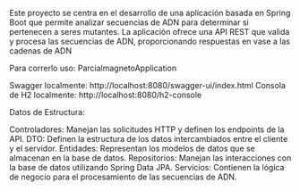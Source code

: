 Este proyecto se centra en el desarrollo de una aplicación basada en Spring Boot que permite analizar secuencias de ADN para determinar si pertenecen a seres mutantes.
La aplicación ofrece una API REST que valida y procesa las secuencias de ADN, proporcionando respuestas en vase a las cadenas de ADN

Para correrlo uso: ParcialmagnetoApplication

 Swagger localmente:
 http://localhost:8080/swagger-ui/index.html
 Consola de H2 localmente:
 http://localhost:8080/h2-console

Datos de Estructura:

Controladores: Manejan las solicitudes HTTP y definen los endpoints de la API.
DTO: Definen la estructura de los datos intercambiados entre el cliente y el servidor.
Entidades: Representan los modelos de datos que se almacenan en la base de datos.
Repositorios: Manejan las interacciones con la base de datos utilizando Spring Data JPA.
Servicios: Contienen la lógica de negocio para el procesamiento de las secuencias de ADN.

